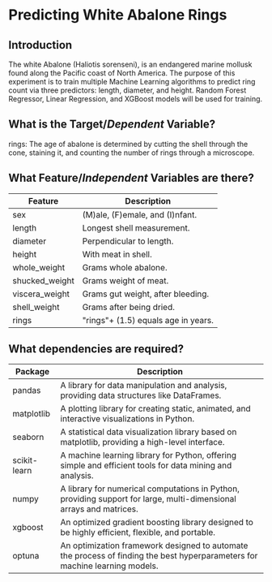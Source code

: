 # Predicting White Abalone Rings

## Introduction
The white Abalone (Haliotis sorenseni), is an endangered marine mollusk found along the Pacific coast of North America. The purpose of this experiment is to train multiple Machine Learning algorithms to predict ring count via three predictors: length, diameter, and height. Random Forest Regressor, Linear Regression, and XGBoost models will be used for training.

## What is the Target/***Dependent*** Variable?
rings: The age of abalone is determined by cutting the shell through the cone, staining it, and counting the number of rings through a microscope.

## What Feature/***Independent*** Variables are there?
| Feature              | Description                                                                                     |
|----------------------|-------------------------------------------------------------------------------------------------|
| sex            | (M)ale, (F)emale, and (I)nfant.                        |
| length             | Longest shell measurement.                      |
| diameter     | Perpendicular to length.                |
| height           | With meat in shell.                                                          |
| whole_weight        | Grams whole abalone.                                                       |
| shucked_weight           | Grams weight of meat.                                               |
| viscera_weight           | Grams gut weight, after bleeding. |
| shell_weight         | Grams after being dried. |
| rings       | "rings"+ (1.5) equals age in years.                                              |

## What dependencies are required?
| Package      | Description                                                                                   |
|--------------|-----------------------------------------------------------------------------------------------|
| pandas       | A library for data manipulation and analysis, providing data structures like DataFrames.      |
| matplotlib   | A plotting library for creating static, animated, and interactive visualizations in Python.  |
| seaborn      | A statistical data visualization library based on matplotlib, providing a high-level interface.|
| scikit-learn | A machine learning library for Python, offering simple and efficient tools for data mining and analysis. |
| numpy        | A library for numerical computations in Python, providing support for large, multi-dimensional arrays and matrices. |
| xgboost      | An optimized gradient boosting library designed to be highly efficient, flexible, and portable. |
| optuna       | An optimization framework designed to automate the process of finding the best hyperparameters for machine learning models.|
